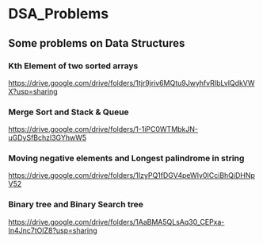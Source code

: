 # DSA_Problems
## Some problems on Data Structures


### Kth Element of two sorted arrays
https://drive.google.com/drive/folders/1tjr9jriv6MQtu9JwyhfvRIbLvlQdkVWX?usp=sharing

### Merge Sort and Stack & Queue
https://drive.google.com/drive/folders/1-1iPC0WTMbkJN-uGDySfBchzl3GYhwW5

### Moving negative elements and Longest palindrome in string
https://drive.google.com/drive/folders/1IzyPQ1fDGV4peWIy0ICciBhQiDHNpV52

### Binary tree and Binary Search tree
https://drive.google.com/drive/folders/1AaBMA5QLsAq30_CEPxa-In4Jnc7tOlZ8?usp=sharing
